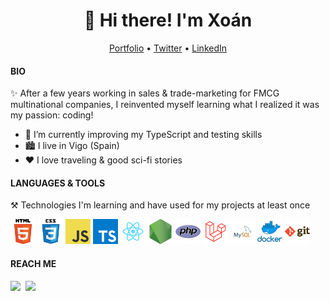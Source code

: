
<h1 align="center">👋 Hi there! I'm Xoán</h1>
<p align="center">
  <a href="https://xoancarneiro.com">Portfolio</a> •
  <a href="https://twitter.com/xocarva">Twitter</a> •
  <a href="https://linkedin.com/in/xoancarneiro">LinkedIn</a> 
</p>

#### BIO
<p>
✨ After a few years working in sales & trade-marketing for FMCG multinational companies, I reinvented myself learning what I realized it was my passion: coding!
 </p>

- 🌱 I’m currently improving my TypeScript and testing skills
- 🏙️ I live in Vigo (Spain)
- ❤️ I love traveling & good sci-fi stories

#### LANGUAGES & TOOLS

⚒️ Technologies I'm learning and have used for my projects at least once

<img title="HTML" alt="HTML" width="40px" src="https://raw.githubusercontent.com/github/explore/master/topics/html/html.png" /> <img alt="CSS" title="CSS" width="40px" src="https://raw.githubusercontent.com/github/explore/master/topics/css/css.png"> <img title="JavaScript" alt="JavaScript" width="40px" src="https://raw.githubusercontent.com/github/explore/master/topics/javascript/javascript.png"> <img title="TypeScript" alt="TypeScript" width="40px" src="https://raw.githubusercontent.com/github/explore/master/topics/typescript/typescript.png"> <img title="React" alt="React" width="40px" src="https://raw.githubusercontent.com/github/explore/master/topics/react/react.png"> <img title="Node" alt="Node" width="40px" src="https://raw.githubusercontent.com/github/explore/master/topics/nodejs/nodejs.png"> <img title="PHP" alt="PHP" width="40px" src="https://raw.githubusercontent.com/github/explore/master/topics/php/php.png"> <img title="Laravel" alt="Laravel" width="40px" src="https://raw.githubusercontent.com/github/explore/master/topics/laravel/laravel.png"> <img title="MySQL" alt="MySQL" width="40px" src="https://raw.githubusercontent.com/github/explore/master/topics/mysql/mysql.png"> <img title="Docker" alt="Docker" width="40px" src="https://raw.githubusercontent.com/github/explore/master/topics/docker/docker.png"> <img title="Git" alt="Git" width="40px" src="https://raw.githubusercontent.com/github/explore/master/topics/git/git.png">

 #### REACH ME
 
<p align="left">
<a href="https://twitter.com/xocarva" target="_blank"><img height="30" src="https://github.com/WaylonWalker/WaylonWalker/blob/main/icon/twitter.png?raw=true"></a>&nbsp;
<a href="https://www.linkedin.com/in/xoancarneiro/" target="_blank"><img height="30" src="https://github.com/WaylonWalker/WaylonWalker/blob/main/icon/linkedin.png?raw=true"></a>&nbsp;
</p>
